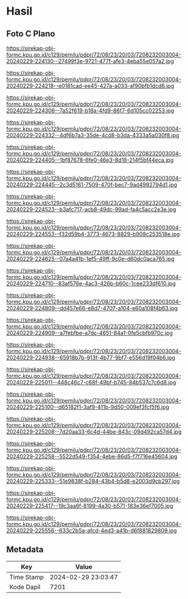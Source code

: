 # Hasil

## Foto C Plano

https://sirekap-obj-formc.kpu.go.id/c129/pemilu/pdpr/72/08/23/20/03/7208232003004-20240229-224130--27499f3e-9721-477f-afe3-4eba55e057a2.jpg

https://sirekap-obj-formc.kpu.go.id/c129/pemilu/pdpr/72/08/23/20/03/7208232003004-20240229-224218--e0181cad-ee45-427a-a033-af90bfb1dcd6.jpg

https://sirekap-obj-formc.kpu.go.id/c129/pemilu/pdpr/72/08/23/20/03/7208232003004-20240229-224306--7a52f619-b18a-4fd9-86f7-6d105cc02253.jpg

https://sirekap-obj-formc.kpu.go.id/c129/pemilu/pdpr/72/08/23/20/03/7208232003004-20240229-224332--4df6b7a3-35de-4cd8-b3da-4333a5a030f8.jpg

https://sirekap-obj-formc.kpu.go.id/c129/pemilu/pdpr/72/08/23/20/03/7208232003004-20240229-224405--1bf87678-6fe0-46e3-8d18-214f5bf44eca.jpg

https://sirekap-obj-formc.kpu.go.id/c129/pemilu/pdpr/72/08/23/20/03/7208232003004-20240229-224445--2c3d5161-7509-470f-bec7-9ad4992794d1.jpg

https://sirekap-obj-formc.kpu.go.id/c129/pemilu/pdpr/72/08/23/20/03/7208232003004-20240229-224523--b3afc717-acb8-49dc-99ad-fa4c5acc2e3e.jpg

https://sirekap-obj-formc.kpu.go.id/c129/pemilu/pdpr/72/08/23/20/03/7208232003004-20240229-224553--f32d59b4-3773-4673-8829-b908c253518e.jpg

https://sirekap-obj-formc.kpu.go.id/c129/pemilu/pdpr/72/08/23/20/03/7208232003004-20240229-224625--07a4a41b-1ef5-49ff-9c0e-d60dc0aca765.jpg

https://sirekap-obj-formc.kpu.go.id/c129/pemilu/pdpr/72/08/23/20/03/7208232003004-20240229-224710--83af576e-4ac3-426b-b60c-1cee233df610.jpg

https://sirekap-obj-formc.kpu.go.id/c129/pemilu/pdpr/72/08/23/20/03/7208232003004-20240229-224809--dd457e66-e8d7-4707-a104-e60a108f4b63.jpg

https://sirekap-obj-formc.kpu.go.id/c129/pemilu/pdpr/72/08/23/20/03/7208232003004-20240229-224909--a7febfbe-a7dc-4651-84a1-0fe5cbfb970c.jpg

https://sirekap-obj-formc.kpu.go.id/c129/pemilu/pdpr/72/08/23/20/03/7208232003004-20240229-224938--65918b7b-913f-4b77-9bf7-e556d19f04b6.jpg

https://sirekap-obj-formc.kpu.go.id/c129/pemilu/pdpr/72/08/23/20/03/7208232003004-20240229-225011--448c46c7-c68f-49bf-b745-84b537c7c6d8.jpg

https://sirekap-obj-formc.kpu.go.id/c129/pemilu/pdpr/72/08/23/20/03/7208232003004-20240229-225100--d65182f1-3af9-411b-9d50-009ef3fcf5f6.jpg

https://sirekap-obj-formc.kpu.go.id/c129/pemilu/pdpr/72/08/23/20/03/7208232003004-20240229-225208--7d20aa33-6c4d-44be-843c-09d492ca57d4.jpg

https://sirekap-obj-formc.kpu.go.id/c129/pemilu/pdpr/72/08/23/20/03/7208232003004-20240229-225258--5522d549-f354-4ebe-86d5-f7f716e45604.jpg

https://sirekap-obj-formc.kpu.go.id/c129/pemilu/pdpr/72/08/23/20/03/7208232003004-20240229-225333--51e9838f-b284-43b4-b5d8-e2003d9cb297.jpg

https://sirekap-obj-formc.kpu.go.id/c129/pemilu/pdpr/72/08/23/20/03/7208232003004-20240229-225417--19c3aa6f-8199-4a30-b571-183e36ef7005.jpg

https://sirekap-obj-formc.kpu.go.id/c129/pemilu/pdpr/72/08/23/20/03/7208232003004-20240229-225556--633c2b5a-afcd-4ed3-a41b-d6f881829809.jpg


## Metadata

| Key        | Value               |
| ---------- | ------------------- |
| Time Stamp | 2024-02-29 23:03:47 |
| Kode Dapil | 7201                |



